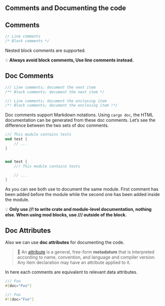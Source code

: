 Comments and Documenting the code
---

## Comments

```rust
// Line comments
/* Block comments */
```

Nested block comments are supported.

💡 **Always avoid block comments, Use line comments instead.**

## Doc Comments

```rust
/// Line comments; document the next item
/** Block comments; document the next item */

//! Line comments; document the enclosing item
/*! Block comments; document the enclosing item !*/
```

Doc comments support Markdown notations. Using `cargo doc`, the HTML documentation can be generated from these doc comments. Let’s see the difference between the two sets of doc comments.

```rust
/// This module contains tests
mod test {
    // ...
}


mod test {
    //! This module contains tests

    // ...
}
```

As you can see both use to document the same module. First comment has been added before the module while the second one has been added inside the module.

💡 **Only use //! to write crate and module-level documentation, nothing else. When using mod blocks, use /// outside of the block.**

## Doc Attributes

Also we can use **doc attributes** for documenting the code.

> 🔎 An [attribute](https://doc.rust-lang.org/reference.html#attributes) is a general, free-form **metadatum** that is interpreted according to name, convention, and language and compiler version. Any item declaration may have an attribute applied to it.

In here each comments are equivalent to relevant data attributes.

```rust
/// Foo
#[doc="Foo"]

//! Foo
#![doc="Foo"]
```
